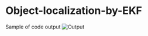 # Object-localization-by-EKF

Sample of code output 
![Output](https://user-images.githubusercontent.com/44531149/74092328-dd028300-4aca-11ea-8ecc-2c9fa030d363.png)
